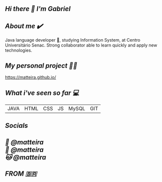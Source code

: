 ## *Hi there 👋 I'm Gabriel*

## *About me ✔️*
Java language developer 🍵, studying Information System, at Centro Universitário Senac. Strong collaborator able to learn quickly and apply new technologies.

## *My personal project 💪🏼*

https://matteira.github.io/

## *What i've seen so far 💻*

| | | | | | |
  | :-: | :-: | :-: | :-: | :-: | :-: |
| JAVA | HTML | CSS | JS | MySQL | GIT |

## *Socials*

*📱 @matteira*
<br>
*🐤 @matteira*
<br>
*🐱 @matteira*
<br>
---
## *FROM 🇧🇷*
